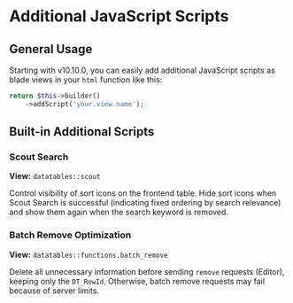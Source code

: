 # Additional JavaScript Scripts

## General Usage

Starting with v10.10.0, you can easily add additional JavaScript scripts as blade views in your `html` function like this:

```php
return $this->builder()
    ->addScript('your.view.name');
```

## Built-in Additional Scripts

### Scout Search

**View:** `datatables::scout`

Control visibility of sort icons on the frontend table. Hide sort icons when Scout Search is successful (indicating fixed ordering by search relevance) and show them again when the search keyword is removed.

### Batch Remove Optimization

**View:** `datatables::functions.batch_remove`

Delete all unnecessary information before sending `remove` requests (Editor), keeping only the `DT_RowId`. Otherwise, batch remove requests may fail because of server limits.
